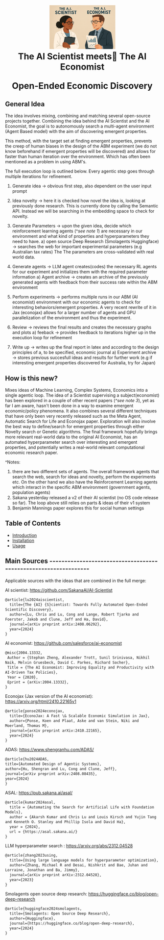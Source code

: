 <h1 align="center">
  <a href=>
    <img src="misc/front-image.webp" width="215" /></a><br>
  <b>The AI Scientist meets🤝 The AI Economist</b><br>
  
  <b>Open-Ended Economic Discovery</b><br>
</h1>

## General Idea
The idea involves mixing, combining and matching several open-source projects together. Combining the idea behind the AI Scientist and the AI Economist, the goal is to autonomously search a multi-agent environment (Agent Based model) with the aim of discovering emergent properties. 

This method, with the target set at finding emergent properties, prevents the creep of human biases in the design of the ABM experiment (we do not know beforehand if emergent properties will be discovered) and allows for faster than human iteration over the environment. Which has often been mentioned as a problem in using ABM's. 

The full execution loop is outlined below. Every agentic step goes through multiple iterations for refinement. 
1) Generate idea -> obvious first step, also dependent on the user input prompt
2) Idea novelty -> here it is checked how novel the idea is, looking at previously done research. This is currently done by calling the Semantic API. Instead we will be searching in the embedding space to check for novelty. 
   
3) Generate Parameters -> upon the given idea, decide which reinforcement learning agents (^*see note 1*) are necessary in our environment and what kind of properties and hyperparameters they need to have. 
	a) open source Deep Research (Smolagents Huggingface) -> searches the web for important experimental parameters (e.g Australian tax rates) The The parameters are cross-validated with real world data. 
	
4) Generate agents -> LLM agent creates(codes) the necessary RL agents for our experiment and initializes them with the required parameter information
	a) Agent archive -> creates an archive of the previously generated agents with feedback from their success rate within the ABM environment
	
5) Perform experiments -> performs multiple runs in our ABM (AI economist) environment with our economic agents to check for interesting behaviors/emergent properties. A very recent rewrite of it in Jax (econojax) allows for a larger number of agents and GPU parallelization of the environment and thus the experiment. 
   
6) Review -> reviews the final results and creates the necessary graphs and plots
	a) feeback -> provides feedback to iterations higher up in the execution loop for refinement 
   
7) Write up -> writes up the final report in latex and according to the design principles of a, to be specified, economic journal
	a) Experiment archive -> stores previous succesfull ideas and results for further work (e.g if interesting emergent properties discovered for Australia, try for Japan)

## How is this new? 
Mixes ideas of Machine Learning, Complex Systems, Economics into a single agentic loop. 
The idea of a Scientist supervising a subject(economist) has been explored in a couple of other recent papers (*^see note 3*), yet as far I am aware, hasn't been done in a way to examine emergent economic/policy phenomena. It also combines several different techniques that have only been very recently released such as the Meta Agent, Automatic Search for Life and Econojax paper. Exploration will also involve the best way to define/search for emergent properties through either Novelty search or Genetic algorithms. 
The final framework hopefully brings more relevant real-world data to the original AI Economist, has an automated hyperparameter search over interesting and emergent properties, and potentially writes a real-world relevant computational economic research paper. 

^Notes: 
1)  there are two different sets of agents. The overall framework agents that search the web, search for ideas and novelty, perform the experiments etc. On the other hand we also have the Reinforcement Learning agents which interact in the specific ABM environment (government agents, population agents)
2) Sakana yesterday released a v2 of their AI scientist (no OS code release so far). The loop above still relies on parts & ideas of their v1 system
3)  Benjamin Mannings paper explores this for social human settings 


## Table of Contents
- [Introduction](#introduction)
- [Installation](#installation)
- [Usage](#usage)




## Main Sources ----------------------------------------------------------------

Applicable sources with the ideas that are combined in the full merge:

AI scientist: https://github.com/SakanaAI/AI-Scientist
```
@article{lu2024aiscientist,
  title={The {AI} {S}cientist: Towards Fully Automated Open-Ended Scientific Discovery},
  author={Lu, Chris and Lu, Cong and Lange, Robert Tjarko and Foerster, Jakob and Clune, Jeff and Ha, David},
  journal={arXiv preprint arXiv:2408.06292},
  year={2024}
}
```
AI economist: https://github.com/salesforce/ai-economist
```
@misc{2004.13332,
 Author = {Stephan Zheng, Alexander Trott, Sunil Srinivasa, Nikhil Naik, Melvin Gruesbeck, David C. Parkes, Richard Socher},
 Title = {The AI Economist: Improving Equality and Productivity with AI-Driven Tax Policies},
 Year = {2020},
 Eprint = {arXiv:2004.13332},
}
```

Econojax (Jax version of the AI economist): https://arxiv.org/html/2410.22165v1
```
@article{ponse2024econojax,
  title={EconoJax: A Fast \& Scalable Economic Simulation in Jax},
  author={Ponse, Koen and Plaat, Aske and van Stein, Niki and Moerland, Thomas M},
  journal={arXiv preprint arXiv:2410.22165},
  year={2024}
}
```

ADAS: https://www.shengranhu.com/ADAS/
```
@article{hu2024ADAS,
title={Automated Design of Agentic Systems},
author={Hu, Shengran and Lu, Cong and Clune, Jeff},
journal={arXiv preprint arXiv:2408.08435},
year={2024}
}
```
ASAL: https://pub.sakana.ai/asal/
```
@article{kumar2024asal,
  title = {Automating the Search for Artificial Life with Foundation Models},
  author = {Akarsh Kumar and Chris Lu and Louis Kirsch and Yujin Tang and Kenneth O. Stanley and Phillip Isola and David Ha},
  year = {2024},
  url = {https://asal.sakana.ai/}
}
```
LLM hyperparameter search : https://arxiv.org/abs/2312.04528
```
@article{zhang2023using,
  title={Using large language models for hyperparameter optimization},
  author={Zhang, Michael R and Desai, Nishkrit and Bae, Juhan and Lorraine, Jonathan and Ba, Jimmy},
  journal={arXiv preprint arXiv:2312.04528},
  year={2023}
}
```
Smolagents
open source deep research: https://huggingface.co/blog/open-deep-research
```
@article{huggingface2024smolagents,
  title={Smolagents: Open Source Deep Research},
  author={Huggingface},
  journal={https://huggingface.co/blog/open-deep-research},
  year={2024}
}
```
